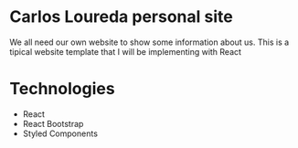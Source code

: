 # Carlos Loureda personal site

We all need our own website to show some information about us. This is a tipical website template that I will be implementing with React

# Technologies

- React
- React Bootstrap
- Styled Components
